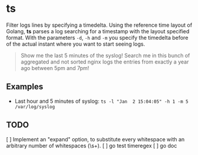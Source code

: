 # ts
Filter logs lines by specifying a timedelta. Using the reference time layout of Golang, **ts** parses a log searching for a timestamp with the layout specified format. With the parameters `-d`, `-h` and `-m` you specify the timedelta before of the actual instant where you want to start seeing logs.

> Show me the last 5 minutes of the syslog! Search me in this bunch of aggregated and not sorted nginx logs the entries from exactly a year ago between 5pm and 7pm!

## Examples

* Last hour and 5 minutes of syslog: `ts -l "Jan  2 15:04:05" -h 1 -m 5 /var/log/syslog`

## TODO

 [ ] Implement an "expand" option, to substitute every whitespace with an arbitrary number of whitespaces (\s+).
 [ ] go test timeregex
 [ ] go doc

